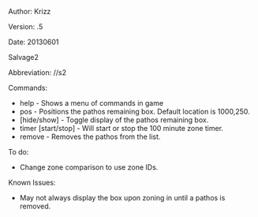 Author: Krizz

Version: .5

Date: 20130601

Salvage2

Abbreviation: //s2

Commands:
* help - Shows a menu of commands in game
* pos <x> <y> - Positions the pathos remaining box. Default location is 1000,250.
* [hide/show] - Toggle display of the pathos remaining box.
* timer [start/stop] - Will start or stop the 100 minute zone timer.
* remove <pathos> - Removes the pathos from the list.

To do:
* Change zone comparison to use zone IDs.

Known Issues:
* May not always display the box upon zoning in until a pathos is removed.

